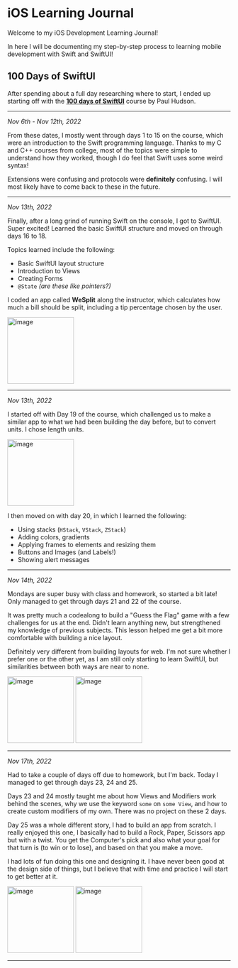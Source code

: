 # iOS Learning Journal
Welcome to my iOS Development Learning Journal! 

In here I will be documenting my step-by-step process to learning mobile development with Swift and SwiftUI!

## 100 Days of SwiftUI

After spending about a full day researching where to start, I ended up starting off with the **[100 days of SwiftUI](https://www.hackingwithswift.com/100/swiftui)** course by Paul Hudson. 

---

_Nov 6th - Nov 12th, 2022_

From these dates, I mostly went through days 1 to 15 on the course, which were an introduction to the Swift programming language. Thanks to my C and C++ courses from college, most of the topics were simple to understand how they worked, though I do feel that Swift uses some weird syntax!

Extensions were confusing and protocols were **definitely** confusing. I will most likely have to come back to these in the future. 

---

_Nov 13th, 2022_

Finally, after a long grind of running Swift on the console, I got to SwiftUI. Super excited! Learned the basic SwiftUI structure and moved on through days 16 to 18.

Topics learned include the following:
- Basic SwiftUI layout structure
- Introduction to Views
- Creating Forms
- `@State` _(are these like pointers?)_

I coded an app called **WeSplit** along the instructor, which calculates how much a bill should be split, including a tip percentage chosen by the user.

<img width="150" alt="image" src="https://user-images.githubusercontent.com/99513734/201603983-267ded6c-703e-4f5a-9ab4-8934fc83b0b8.png">

---

_Nov 13th, 2022_

I started off with Day 19 of the course, which challenged us to make a similar app to what we had been building the day before, but to convert units. I chose length units.

<img width="150" alt="image" src="https://user-images.githubusercontent.com/99513734/201604585-b7824fea-0312-4dcf-a3ff-1719004af996.png">

I then moved on with day 20, in which I learned the following:
- Using stacks (`HStack`, `VStack`, `ZStack`)
- Adding colors, gradients
- Applying frames to elements and resizing them
- Buttons and Images (and Labels!)
- Showing alert messages

---

_Nov 14th, 2022_

Mondays are super busy with class and homework, so started a bit late! Only managed to get through days 21 and 22 of the course.

It was pretty much a codealong to build a "Guess the Flag" game with a few challenges for us at the end. Didn't learn anything new, but strengthened my knowledge of previous subjects. This lesson helped me get a bit more comfortable with building a nice layout.

Definitely very different from building layouts for web. I'm not sure whether I prefer one or the other yet, as I am still only starting to learn SwiftUI, but similarities between both ways are near to none.

<img width="150" alt="image" src="https://user-images.githubusercontent.com/99513734/201862448-fb1d2f9a-795a-4e59-b2fa-3a8282197ab1.png"> <img width="150" alt="image" src="https://user-images.githubusercontent.com/99513734/201862580-57197caf-856b-4859-86bb-e2eb683e43e2.png">

---

_Nov 17th, 2022_

Had to take a couple of days off due to homework, but I'm back. Today I managed to get through days 23, 24 and 25.

Days 23 and 24 mostly taught me about how Views and Modifiers work behind the scenes, why we use the keyword `some` on `some View`, and how to create custom modifiers of my own. There was no project on these 2 days. 

Day 25 was a whole different story, I had to build an app from scratch. I really enjoyed this one, I basically had to build a Rock, Paper, Scissors app but with a twist. You get the Computer's pick and also what your goal for that turn is (to win or to lose), and based on that you make a move. 

I had lots of fun doing this one and designing it. I have never been good at the design side of things, but I believe that with time and practice I will start to get better at it. 

<img width="150" alt="image" src="https://user-images.githubusercontent.com/99513734/202654657-4b6231f0-015c-4de6-b427-2265100dd29a.png"> <img width="150" alt="image" src="https://user-images.githubusercontent.com/99513734/202654702-c3cfa2f6-bf86-49bb-ace4-f56574aaf660.png">

---









